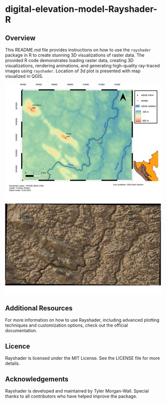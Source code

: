 # digital-elevation-model-Rayshader-R


## Overview

This README.md file provides instructions on how to use the `rayshader` package in R to create stunning 3D visualizations of raster data. The provided R code demonstrates loading raster data, creating 3D visualizations, rendering animations, and generating high-quality ray-traced images using `rayshader`. Location of 3d plot is presented with map visualized in QGIS. 

![Rayshader Image](https://github.com/Tomislav14/digital-elevation-model-Rayshader-R/blob/main/DEM_MAP_ORG.jpeg)
![Rayshader Image](https://github.com/Tomislav14/digital-elevation-model-Rayshader-R/blob/main/rayshader_croatia.png)

## Additional Resources

For more information on how to use Rayshader, including advanced plotting techniques and customization options, check out the official documentation.

## Licence
Rayshader is licensed under the MIT License. See the LICENSE file for more details.

## Acknowledgements
Rayshader is developed and maintained by Tyler Morgan-Wall. Special thanks to all contributors who have helped improve the package.
